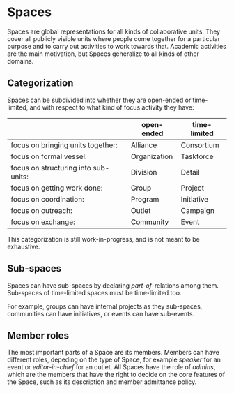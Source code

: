 # Spaces

Spaces are global representations for all kinds of collaborative units.
They cover all publicly visible units where people come together for a particular purpose and to carry out activities to work towards that.
Academic activities are the main motivation, but Spaces generalize to all kinds of other domains.

## Categorization

Spaces can be subdivided into whether they are open-ended or time-limited, and with respect to what kind of focus activity they have:

|| open-ended | time-limited |
| ------------- | ------------- | ------------- |
| focus on bringing units together: | Alliance | Consortium |
| focus on formal vessel: | Organization | Taskforce |
| focus on structuring into sub-units: | Division | Detail |
| focus on getting work done: | Group | Project |
| focus on coordination: | Program | Initiative |
| focus on outreach: | Outlet | Campaign |
| focus on exchange: | Community | Event |

This categorization is still work-in-progress, and is not meant to be exhaustive.

## Sub-spaces

Spaces can have sub-spaces by declaring _part-of_-relations among them.
Sub-spaces of time-limited spaces must be time-limited too.

For example, groups can have internal projects as they sub-spaces, communities can have initiatives, or events can have sub-events.

## Member roles

The most important parts of a Space are its members.
Members can have different roles, depeding on the type of Space, for example _speaker_ for an event or _editor-in-chief_ for an outlet.
All Spaces have the role of _admins_, which are the members that have the right to decide on the core features of the Space, such as its description and member admittance policy.
